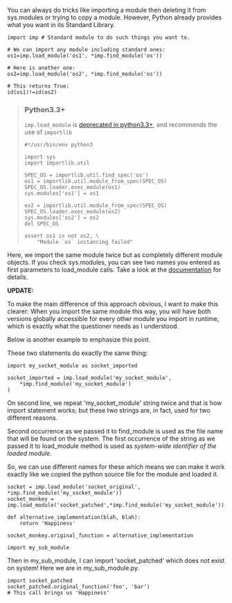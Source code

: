 You can always do tricks like importing a module then deleting it from sys.modules or trying to copy a module. However, Python already provides what you want in its Standard Library.


    import imp # Standard module to do such things you want to.

    # We can import any module including standard ones:
    os1=imp.load_module('os1', *imp.find_module('os'))

    # Here is another one:
    os2=imp.load_module('os2', *imp.find_module('os'))

    # This returns True:
    id(os1)!=id(os2)

> ### Python3.3+
> `imp.load_module` is [deprecated in python3.3+](https://docs.python.org/3/library/imp.html#imp.load_module), and recommends the use of `importlib`
>
>     #!/usr/bin/env python3
> 
>     import sys
>     import importlib.util
> 
>     SPEC_OS = importlib.util.find_spec('os')
>     os1 = importlib.util.module_from_spec(SPEC_OS)
>     SPEC_OS.loader.exec_module(os1)
>     sys.modules['os1'] = os1
> 
>     os2 = importlib.util.module_from_spec(SPEC_OS)
>     SPEC_OS.loader.exec_module(os2)
>     sys.modules['os2'] = os2
>     del SPEC_OS
> 
>     assert os1 is not os2, \
>         "Module `os` instancing failed"
> 

Here, we import the same module twice but as completely different module objects. If you check sys.modules, you can see two names you entered as first parameters to load_module calls. Take a look at the [documentation][1] for details.

**UPDATE:**

To make the main difference of this approach obvious, I want to make this clearer: When you import the same module this way, you will have both versions globally accessible for every other module you import in runtime, which is exactly what the questioner needs as I understood.

Below is another example to emphasize this point.

These two statements do exactly the same thing:

    import my_socket_module as socket_imported

    socket_imported = imp.load_module('my_socket_module',
        *imp.find_module('my_socket_module')
    )

On second line, we repeat 'my_socket_module' string twice and that is how import statement works; but these two strings are, in fact, used for two different reasons.

Second occurrence as we passed it to find_module is used as the file name that will be found on the system. The first occurrence of the string as we passed it to load_module method is used as *system-wide identifier of the loaded module*.

So, we can use different names for these which means we can make it work exactly like we copied the python source file for the module and loaded it.

    socket = imp.load_module('socket_original', *imp.find_module('my_socket_module'))
    socket_monkey = imp.load_module('socket_patched',*imp.find_module('my_socket_module'))

    def alternative_implementation(blah, blah):
        return 'Happiness'

    socket_monkey.original_function = alternative_implementation

    import my_sub_module

Then in my_sub_module, I can import 'socket_patched' which does not exist on system! Here we are in my_sub_module.py.

    import socket_patched
    socket_patched.original_function('foo', 'bar')
    # This call brings us 'Happiness'










  [1]: http://docs.python.org/library/imp.html